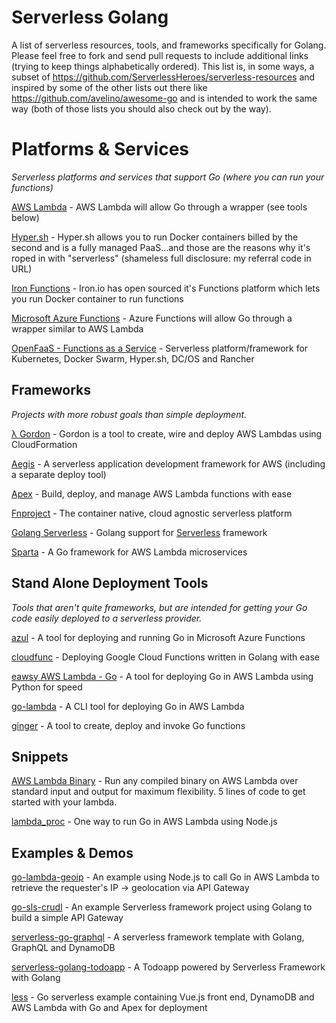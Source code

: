 # Serverless Golang

A list of serverless resources, tools, and frameworks specifically for Golang. Please feel free to fork and send pull requests to include additional links (trying to keep things alphabetically ordered). This list is, in some ways, a subset of https://github.com/ServerlessHeroes/serverless-resources and inspired by some of the other lists out there like https://github.com/avelino/awesome-go and is intended to work the same way (both of those lists you should also check out by the way).

# Platforms & Services
_Serverless platforms and services that support Go (where you can run your functions)_

[AWS Lambda](https://aws.amazon.com/lambda) - AWS Lambda will allow Go through a wrapper (see tools below)

[Hyper.sh](https://console.hyper.sh/register/invite/4DWLbzRrPYumMW47jyLACr6zwqRNJNcO) - Hyper.sh allows you to run Docker containers billed by the second and is a fully managed PaaS...and those are the reasons why it's roped in with "serverless" (shameless full disclosure: my referral code in URL)

[Iron Functions](https://github.com/iron-io/functions) - Iron.io has open sourced it's Functions platform which lets you run Docker container to run functions

[Microsoft Azure Functions]() - Azure Functions will allow Go through a wrapper similar to AWS Lambda

[OpenFaaS - Functions as a Service](https://github.com/openfaas/faas) - Serverless platform/framework for Kubernetes, Docker Swarm, Hyper.sh, DC/OS and Rancher

## Frameworks
_Projects with more robust goals than simple deployment._

[λ Gordon](https://github.com/jorgebastida/gordon) - Gordon is a tool to create, wire and deploy AWS Lambdas using CloudFormation

[Aegis](https://github.com/tmaiaroto/aegis) - A serverless application development framework for AWS (including a separate deploy tool)

[Apex](https://github.com/apex/up) - Build, deploy, and manage AWS Lambda functions with ease

[Fnproject](https://github.com/fnproject/fn) - The container native, cloud agnostic serverless platform

[Golang Serverless](https://github.com/yunspace/serverless-golang) - Golang support for [Serverless](https://serverless.com/) framework

[Sparta](http://gosparta.io/) - A Go framework for AWS Lambda microservices

## Stand Alone Deployment Tools
_Tools that aren't quite frameworks, but are intended for getting your Go code easily deployed to a serverless provider._

[azul](https://github.com/wbuchwalter/azul) - A tool for deploying and running Go in Microsoft Azure Functions

[cloudfunc](https://github.com/flowup/cloudfunc) - Deploying Google Cloud Functions written in Golang with ease

[eawsy AWS Lambda - Go](https://github.com/eawsy/aws-lambda-go) - A tool for deploying Go in AWS Lambda using Python for speed

[go-lambda](https://github.com/xlab/go-lambda) - A CLI tool for deploying Go in AWS Lambda

[ginger](https://github.com/ysugimoto/ginger) - A tool to create, deploy and invoke Go functions

## Snippets

[AWS Lambda Binary](https://www.npmjs.com/package/aws-lambda-binary) - Run any compiled binary on AWS Lambda over standard input and output for maximum flexibility. 5 lines of code to get started with your lambda.

[lambda_proc](https://github.com/jasonmoo/lambda_proc) - One way to run Go in AWS Lambda using Node.js

## Examples & Demos

[go-lambda-geoip](https://github.com/tmaiaroto/go-lambda-geoip) - An example using Node.js to call Go in AWS Lambda to retrieve the requester's IP -> geolocation via API Gateway

[go-sls-crudl](https://github.com/nerdguru/go-sls-crudl) - An example Serverless framework project using Golang to build a simple API Gateway

[serverless-go-graphql](https://github.com/RafalWilinski/serverless-go-graphql) - A serverless framework template with Golang, GraphQL and DynamoDB

[serverless-golang-todoapp](https://github.com/otofu-square/serverless-golang-todoapp) - A Todoapp powered by Serverless Framework with Golang

[less](https://github.com/lnquy/less) - Go serverless example containing Vue.js front end, DynamoDB and AWS Lambda with Go and Apex for deployment